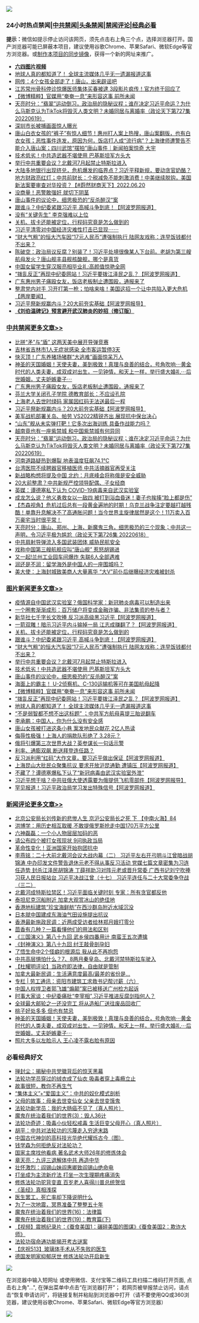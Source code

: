 ![](https://raw.githubusercontent.com/jsvpn/jsproxy/dev/64photo/fqnews-qr.jpg)

<div id="tt">
<h3>24小时热点禁闻|<a href="#%E4%B8%AD%E5%85%B1%E7%A6%81%E9%97%BB%E6%9B%B4%E5%A4%9A%E6%96%87%E7%AB%A0">中共禁闻</a>|<a href="#%E5%9B%BE%E7%89%87%E6%96%B0%E9%97%BB%E6%9B%B4%E5%A4%9A%E6%96%87%E7%AB%A0">头条禁闻</a>|<a href="#%E6%96%B0%E9%97%BB%E8%AF%84%E8%AE%BA%E6%9B%B4%E5%A4%9A%E6%96%87%E7%AB%A0">禁闻评论|<a href="#%E5%BF%85%E7%9C%8B%E7%BB%8F%E5%85%B8%E5%A5%BD%E6%96%87">经典必看</a></h3>
<div><b>提示：</b>微信如提示停止访问该网页，须先点击右上角三个点，选择浏览器打开。国产浏览器可能已屏蔽本项目，建议使用谷歌Chrome、苹果Safari、微软Edge等官方浏览器。或<a href="%E5%88%B6%E4%BD%9Cgit%E7%A6%81%E9%97%BB%E9%95%9C%E5%83%8F.md">制作本项目的同步镜像</a>，获得一个新的网址来推广。</div>
<ul>
<li><b><a href="http://d2.v2rss.gq/64.mp4" target="_blank">六四图片视频</a></b></li>
<li><a href="/topimagenews/20220620/1747836.md">地球人真的都知道了！ 全球主流媒体几乎无一遗漏报道这事</a></li>
<li><a href="/cnnews/20220620/1747906.md">网传：4个女孩全部走了！唐山，出来辟谣吧</a></li>
<li><a href="/cnnews/20220621/1748101.md">江苏常州骨科停诊惊爆医师集体买春被逮 3段影片疯传！官方终于回应了</a></li>
<li><a href="/topimagenews/20220620/1747860.md">【微博精粹】官媒用“奄奄一息”来形容这事 前所未闻</a></li>
<li><a href="/cbnews/20220620/1747851.md">天亮时分：“翡翠”运动倒习，政治局的隐秘议程；谁在决定习近平命运？为什么马斯克认为TikTok将毁灭人类文明？未婚同居与离婚率（政论天下第727集 20220619）</a></li>
<li><a href="/bannedvideo/20220620/1748093.md">深圳市长被捕画面惊人曝光</a></li>
<li><a href="/bannedvideo/20220620/1747900.md">唐山白衣女孩的“裤子”有惊人细节！惠州打人案上热搜，唐山案翻版，也有白衣女孩；恶性事件连发，原因为何，饭店打人成“流行病”？上海律师遭警告不能介入唐山案；四川武馆“摆拍”唐山事件｜新闻拍案惊奇 大宇</a></li>
<li><a href="/topimagenews/20220620/1747960.md">技术低劣！中共造武器不堪使用 巴基斯坦军方头大</a></li>
<li><a href="/topimagenews/20220620/1747975.md">举行中共重要会议？北戴河7月起禁止特斯拉进入</a></li>
<li><a href="/bannedvideo/20220620/1748009.md">大陆多地银行出现挤兑，危机爆发的临界点？习近平释新规，要动贪官奶酪？地方财政亮红灯；中共前财长：个税减免不能刺激消费！中美继续脱钩，美国新法案要审查对华投资？【#蔚然财商天下】2022.06.20</a></li>
<li><a href="/ccpdope/20220620/1747968.md">没商量！恶警敢强奸 就切下阴茎</a></li>
<li><a href="/topimagenews/20220620/1747940.md">唐山事件的议论中，细思极恐的“反杀醉汉”案</a></li>
<li><a href="/topimagenews/20220620/1748042.md">跟谁斗？中纪委紧跟习近平 高喊斗争到底！【阿波罗网报道】</a></li>
<li><a href="/cnnews/20220621/1748155.md">没有“关键先生” 李克强难以上位</a></li>
<li><a href="/topimagenews/20220621/1748169.md">关机、拔卡还能被定位，行程码究竟是怎么做到的</a></li>
<li><a href="/bannedvideo/20220620/1747881.md">习近平清零对中国经济灾难性打击已显现⋯⋯</a></li>
<li><a href="/topimagenews/20220620/1747992.md">“财大气粗”的恒大汽车因“17元人民币”遭强制执行 陆网友戏称：连早饭钱都付不出来？</a></li>
<li><a href="/bannedvideo/20220620/1748017.md">陈破空：政治局议反腐？别装了！习近平处境很像某人下台前。老胡为第三艘航母发火？唐山舰丰县舰核酸舰，哪个是真货</a></li>
<li><a href="/cnnews/20220620/1747871.md">中国女留学生穿汉服亮相毕业礼:高颜值惊艳全网</a></li>
<li><a href="/topimagenews/20220620/1747852.md">“拨乱反正”再现中纪委网站！习近平要拨江泽民之乱？【阿波罗网报道】</a></li>
<li><a href="/cbnews/20220620/1747914.md">广东惠州男子痛殴女友，饭店老板制止遭围殴，通报来了</a></li>
<li><a href="/bannedvideo/20220620/1748007.md">整肃党内对手 习开打第一枪；怕啥来啥！美国这招一个让中共陷入更大危机【两岸要闻】</a></li>
<li><a href="/cbnews/20220620/1747890.md">习近平祭新规赢内斗？20大前夯实基础【阿波罗网报导】</a></li>
<li><b><a href="/comments/20200207/1272816.md" target="_blank">《刘伯温碑记》预言避开武汉肺炎的妙招（修订版）</a></b></li>
</ul>
</div>

<div class="catlist">
<h3><a href="/cbnews/" target="_blank">中共禁闻</a><span><a href="/cbnews/" target="_blank" rel="nofollow">更多文章>></a></span></h3>
<ul>
<li><a href="/cbnews/20220621/1748149.md" target="_blank">比拼“矛”与“盾” 这两天美中展开导弹竞赛</a></li>
<li><a href="/cbnews/20220620/1748072.md" target="_blank">吉林省吉林市1人无症状感染 全市客运暂停3天</a></li>
<li><a href="/cbnews/20220620/1748071.md" target="_blank">快灭顶！广东养猪场猪群“大逃难”画面惊呆万人</a></li>
<li><a href="/comments/20220620/1748011.md" target="_blank">神圣的天国婚姻！天使夫妻，美到极致！真理与良善的结合，号角吹响⋯黄金时代的人类夫妻，成双成对出生，一见钟情，和天上一样，举行盛大婚礼⋯后世婚姻，丈夫妒嫉妻子⋯</a></li>
<li><a href="/cbnews/20220620/1747914.md" target="_blank">广东惠州男子痛殴女友，饭店老板制止遭围殴，通报来了</a></li>
<li><a href="/cbnews/20220620/1747903.md" target="_blank">芬兰大学关闭孔子学院 德教育部长：不应设孔院</a></li>
<li><a href="/cbnews/20220620/1747902.md" target="_blank">上海老人去世时绿码 家属因红码无法送最后一程</a></li>
<li><a href="/cbnews/20220620/1747890.md" target="_blank">习近平祭新规赢内斗？20大前夯实基础【阿波罗网报导】</a></li>
<li><a href="/cbnews/20220620/1747889.md" target="_blank">美军战机部署关岛、帕劳 VS2022精锐齐出 展现抗中保台决心</a></li>
<li><a href="/cbnews/20220620/1747887.md" target="_blank">“山东”舰从未实弹打靶！它多次出海训练 具备作战能力吗？</a></li>
<li><a href="/comments/20220620/1747847.md" target="_blank">越南竟也有一座紫禁城 和中国紫禁城有何异同</a></li>
<li><a href="/cbnews/20220620/1747851.md" target="_blank">天亮时分：“翡翠”运动倒习，政治局的隐秘议程；谁在决定习近平命运？为什么马斯克认为TikTok将毁灭人类文明？未婚同居与离婚率（政论天下第727集 20220619）</a></li>
<li><a href="/cbnews/20220620/1747817.md" target="_blank">河南道路疑热到爆裂 地表温度狂飙74.1℃</a></li>
<li><a href="/cbnews/20220620/1747781.md" target="_blank">台湾医院不续聘器官移植医师 中共活摘器官再受关注</a></li>
<li><a href="/cbnews/20220620/1747729.md" target="_blank">新战略构想将提及中国 北约：月底峰会将称俄是安全威胁</a></li>
<li><a href="/cbnews/20220620/1747718.md" target="_blank">20大前整肃？中共新规严控领导配偶、子女经商</a></li>
<li><a href="/cbnews/20220620/1747699.md" target="_blank">英媒：谭德塞私下认为 COVID-19病毒来自武汉实验室</a></li>
<li><a href="/cbnews/20220619/1747680.md" target="_blank">成龙怎么说？他义勇救女以一敌四 被打到浴血昏迷！妻子也挨揍“脸上都是伤”</a></li>
<li><a href="/comments/20220619/1747554.md" target="_blank">【杰森视角】危机过后总有一段黄金遍地的时期！乌克兰战争注定要越打越残酷！单靠升息解决不了高通胀问题！当今世界主旋律居然是这个！11万卖入百万豪宅当时很平常！</a></li>
<li><a href="/cbnews/20220619/1747542.md" target="_blank">天亮时分：唐山、郑州、上海，新魔鬼三角，细思极恐的三个现象；中共这一声明，令习近平极为尴尬（政论天下第726集 20220618）</a></li>
<li><a href="/cbnews/20220619/1747491.md" target="_blank">中共肩射导弹流入多国武装团体 威胁民航安全</a></li>
<li><a href="/cbnews/20220619/1747490.md" target="_blank">戏称中国第三艘航舰应叫“唐山舰” 惹怒胡锡进</a></li>
<li><a href="/cbnews/20220619/1747489.md" target="_blank">又一起!兰州工业园车间爆炸 失联6人全部遇难</a></li>
<li><a href="/cbnews/20220619/1747447.md" target="_blank">润还是不润：留学海外是中国人的一座围城吗？</a></li>
<li><a href="/cbnews/20220619/1747430.md" target="_blank">美大使：上海封城致美商人大量离华 “大V”前仆后继曝经济灾难被封杀</a></li>

</ul>
</div>
<div class="catlist">
<h3><a href="/topimagenews/" target="_blank">图片新闻</a><span><a href="/topimagenews/" target="_blank" rel="nofollow">更多文章>></a></span></h3>
<ul>
<li><a href="/topimagenews/20220621/1748270.md" target="_blank">疫情源自中国武汉实验室？俄国科学家：新冠肺炎病毒可以制造出来</a></li>
<li><a href="/topimagenews/20220621/1748269.md" target="_blank">一个圈套渐渐成形：百万储户将变成金融诈骗、非法集资的参与者？</a></li>
<li><a href="/topimagenews/20220621/1748261.md" target="_blank">新华社七千字长文吹捧 反习派高级黑习近平【阿波罗网报道】</a></li>
<li><a href="/topimagenews/20220621/1748260.md" target="_blank">一箭双雕！暗示习近平内斗输掉一局 江志成赚翻了？【阿波罗网报道】</a></li>
<li><a href="/topimagenews/20220621/1748169.md" target="_blank">关机、拔卡还能被定位，行程码究竟是怎么做到的</a></li>
<li><a href="/topimagenews/20220620/1748042.md" target="_blank">跟谁斗？中纪委紧跟习近平 高喊斗争到底！【阿波罗网报道】</a></li>
<li><a href="/topimagenews/20220620/1747992.md" target="_blank">“财大气粗”的恒大汽车因“17元人民币”遭强制执行 陆网友戏称：连早饭钱都付不出来？</a></li>
<li><a href="/topimagenews/20220620/1747975.md" target="_blank">举行中共重要会议？北戴河7月起禁止特斯拉进入</a></li>
<li><a href="/topimagenews/20220620/1747960.md" target="_blank">技术低劣！中共造武器不堪使用 巴基斯坦军方头大</a></li>
<li><a href="/topimagenews/20220620/1747940.md" target="_blank">唐山事件的议论中，细思极恐的“反杀醉汉”案</a></li>
<li><a href="/topimagenews/20220620/1747901.md" target="_blank">海面上的霸主！ U-2侦察机、C-130运输机等可在美国航母起降</a></li>
<li><a href="/topimagenews/20220620/1747860.md" target="_blank">【微博精粹】官媒用“奄奄一息”来形容这事 前所未闻</a></li>
<li><a href="/topimagenews/20220620/1747852.md" target="_blank">“拨乱反正”再现中纪委网站！习近平要拨江泽民之乱？【阿波罗网报道】</a></li>
<li><a href="/topimagenews/20220620/1747836.md" target="_blank">地球人真的都知道了！ 全球主流媒体几乎无一遗漏报道这事</a></li>
<li><a href="/topimagenews/20220620/1747816.md" target="_blank">“不是弱智都不想不出这标题” ；中共军方航母喜提三胎说翻车</a></li>
<li><a href="/topimagenews/20220620/1747807.md" target="_blank">李承鹏：中国人，你为什么没有安全感</a></li>
<li><a href="/topimagenews/20220620/1747806.md" target="_blank">唐山女孩被打进这条小巷 案发地民众献花 2亿人热读</a></li>
<li><a href="/topimagenews/20220620/1747798.md" target="_blank">侮辱性极强！上海人的捐款队形绝了 3.28元？</a></li>
<li><a href="/topimagenews/20220620/1747747.md" target="_blank">俄将引爆第三次世界大战？英参谋长一句话示警</a></li>
<li><a href="/topimagenews/20220619/1747693.md" target="_blank">利率、通膨双飙 断送拜登连任路？</a></li>
<li><a href="/topimagenews/20220619/1747679.md" target="_blank">反习派利用“红码”大作文章，要习近平做出保证【阿波罗网报道】</a></li>
<li><a href="/topimagenews/20220619/1747597.md" target="_blank">上海昆山大批民众聚集抗议 要求开放沪昆通勤 遭镇压【阿波罗网报道】</a></li>
<li><a href="/topimagenews/20220619/1747585.md" target="_blank">不藏了？谭德塞爆私下认了“新冠病毒由武汉实验室外泄”</a></li>
<li><a href="/topimagenews/20220619/1747570.md" target="_blank">习近平想干啥？中共驻俄大使透露要为俄提供飞机零部件【阿波罗网报导】</a></li>
<li><a href="/topimagenews/20220619/1747565.md" target="_blank">罕见报道！习近平政治局学习发出特殊信号【阿波罗网报道】</a></li>

</ul>
</div>
<div class="catlist">
<h3><a href="/comments/" target="_blank">新闻评论</a><span><a href="/comments/" target="_blank" rel="nofollow">更多文章>></a></span></h3>
<ul>
<li><a href="/comments/20220621/1748262.md" target="_blank">北京公安局长刘传新的悲惨人生 京沪公安局长之死 下 【中南火海】84</a></li>
<li><a href="/comments/20220621/1748249.md" target="_blank">洪博学：用历史相互取暖 不敢提俄罗斯抢走中国170万平方公里</a></li>
<li><a href="/comments/20220621/1748248.md" target="_blank">六神磊磊：一个小人物层层加码的恶</a></li>
<li><a href="/comments/20220621/1748247.md" target="_blank">请公布四个被打女孩现状 9问执政当局</a></li>
<li><a href="/comments/20220621/1748245.md" target="_blank">革命性变化！亚洲国家开始抱团抗中</a></li>
<li><a href="/comments/20220621/1748237.md" target="_blank">李燕铭：二十大前北戴河会议大战内幕（二） 习近平左右开弓明斗江曾暗战胡锦涛 中办印发文件警告退休元老不得从事反习活动 党媒七篇文章密集为习连任造势 封杀江泽民胡锦涛 丁薛祥助习对阵元老或晋升常委 广西书记刘宁吹捧习获人民日报站台 习近平决战江曾（十七） 习近平连任与二十大常委争夺战（三二）</a></li>
<li><a href="/comments/20220621/1748205.md" target="_blank">北戴河成特斯拉禁区！习近平面临关键时刻 专家：所有贪官都反他</a></li>
<li><a href="/comments/20220621/1748172.md" target="_blank">泰坦尼克沉船附近 加拿大观赏冰山的绝佳地</a></li>
<li><a href="/comments/20220621/1748160.md" target="_blank">香港地标建筑“珍宝海鲜舫”在西沙群岛附近水域沉没</a></li>
<li><a href="/comments/20220621/1748159.md" target="_blank">日本就中国建成东海油气田设施提出抗议</a></li>
<li><a href="/comments/20220621/1748158.md" target="_blank">香港最新施政民调：近两成受访者给林郑月娥打零分</a></li>
<li><a href="/comments/20220621/1748148.md" target="_blank">茴香有几种？一篇看懂他们的用法和区别</a></li>
<li><a href="/comments/20220621/1748124.md" target="_blank">《三国演义》第八十九回 武乡侯四番用计 南蛮王五次遭擒</a></li>
<li><a href="/comments/20220621/1748123.md" target="_blank">《封神演义》第八十九回 纣王敲骨剖孕妇</a></li>
<li><a href="/comments/20220621/1748109.md" target="_blank">了悟生命中2个怪癖的根源后 我从此不再抱怨</a></li>
<li><a href="/comments/20220620/1748091.md" target="_blank">中共高层惧怕什么？7、8两月秦皇岛、北戴河禁特斯拉车驶入</a></li>
<li><a href="/comments/20220620/1748087.md" target="_blank">【杜耀明评论】当政府即法律，自由就是管制</a></li>
<li><a href="/comments/20220620/1748081.md" target="_blank">加拿大最新民调：生活满意度最高/最差的省份是&#8230;</a></li>
<li><a href="/comments/20220620/1748079.md" target="_blank">专栏 | 劳工通讯：资阳市建筑工求救书记帮讨薪（六）</a></li>
<li><a href="/comments/20220620/1748052.md" target="_blank">中国人权捍卫者郭飞雄“煽颠”案已被移送广州检方起诉</a></li>
<li><a href="/comments/20220620/1748038.md" target="_blank">时事大家谈：中纪委痛批“李宰相”,习近平推进反腐剑指何人？</a></li>
<li><a href="/comments/20220620/1748019.md" target="_blank">全球最大邮轮之一还没完工 将从造船厂送往废品回收厂</a></li>
<li><a href="/comments/20220620/1748014.md" target="_blank">桃子好处多多 但也有禁忌</a></li>
<li><a href="/comments/20220620/1748011.md" target="_blank">神圣的天国婚姻！天使夫妻，美到极致！真理与良善的结合，号角吹响⋯黄金时代的人类夫妻，成双成对出生，一见钟情，和天上一样，举行盛大婚礼⋯后世婚姻，丈夫妒嫉妻子⋯</a></li>
<li><a href="/comments/20220620/1748000.md" target="_blank">照片大多以左脸示人 王心凌不露右脸有原因</a></li>

</ul>
</div>

<div class="catlist">
<h3>必看经典好文</h3>
<ul>
<li><a href="/topimagenews/20170218/694213.md" target="_blank">掸封尘：揭秘中共党徽背后的惊天黑幕</a></li>
<li><a href="/comments/20210317/1506773.md" target="_blank">法轮功学员穿过的绒衣成了仙衣 吸毒者穿上毒瘾立止</a></li>
<li><a href="/funmedia/20210802/1598610.md" target="_blank">故事很短，教你不再生气</a></li>
<li><a href="/comments/20201007/1409565.md" target="_blank">“集体主义”+“爱国主义”：中共的奴化模式剖析</a></li>
<li><a href="/cbnews/20210507/1541162.md" target="_blank">父母的故事：母亲去世变仙女 父亲去世变饿鬼</a></li>
<li><a href="/comments/20210905/1619324.md" target="_blank">法轮功新学员：我的大肠癌不见了（真人照片）</a></li>
<li><a href="/topimagenews/20180521/945342.md" target="_blank">魔鬼在统治着我们的世界(3)：毁人36计</a></li>
<li><a href="/comments/20220506/1729215.md" target="_blank">法轮功奇迹：吸毒小伙轻松戒毒 生活巨变父母开心（真人照片）</a></li>
<li><a href="/cbnews/20200720/1363328.md" target="_blank">胡平：中共对法轮功的污蔑走入穷途末路</a></li>
<li><a href="/comments/20220403/1714124.md" target="_blank">中国古代神剑的高科技光华绝代耀烁古今（图）</a></li>
<li><a href="/comments/20210123/1473430.md" target="_blank">钱学森为何拒绝反对法轮功？</a></li>
<li><a href="/cbnews/20220514/1732764.md" target="_blank">国家主席找他看病 著名武术大师26年的修炼体会</a></li>
<li><a href="/comments/20131119/1029445.md" target="_blank">章天亮：九评三退解体中共 再造中华</a></li>
<li><a href="/cbnews/20200727/1366904.md" target="_blank">壮怀激烈：阎锡山妹阎惠卿致阎锡山绝命电</a></li>
<li><a href="/cbnews/20210810/1603566.md" target="_blank">打坐成为主流新疗法 打坐一次生理期疼痛消失</a></li>
<li><a href="/comments/20210720/1502969.md" target="_blank">修炼法轮功驼背变直 百岁老人喜得川普总统贺信</a></li>
<li><a href="/tculture/20201113/1430493.md" target="_blank">《圣经》真相浅探</a></li>
<li><a href="/sohnews/20150904/445868.md" target="_blank">医生罢工，死亡率却下降说明什么</a></li>
<li><a href="/cbnews/20200309/948043.md" target="_blank">为了一次地震，冥界准备了整整五十年</a></li>
<li><a href="/topimagenews/20180615/958090.md" target="_blank">魔鬼在统治着我们的世界(16)：法律篇</a></li>
<li><a href="/comments/20180716/972458.md" target="_blank">魔鬼在统治着我们的世界(19)：教育篇(下)</a></li>
<li><a href="/comments/20210123/1473011.md" target="_blank">【视频】震撼纪录片：《蚕食美国1：碾碎美国的图谋》《蚕食美国2：欺诈大师》</a></li>
<li><a href="/tculture/20121025/73079.md" target="_blank">法轮功宿命通功能揭开考古谜案</a></li>
<li><a href="/cbnews/20210526/1554325.md" target="_blank">【庆祝513】玻璃体手术从不失败的医生</a></li>
<li><a href="/comments/20200722/1364497.md" target="_blank">德国发明家抑郁厌世 修炼法轮功开启新生</a></li>

</ul>
</div>

![](https://raw.githubusercontent.com/jsvpn/jsproxy/dev/64photo/fqnews-qr.jpg)

在浏览器中输入短网址 或使用微信、支付宝等二维码工具扫描二维码打开页面, 点击右上角"...", 在弹出菜单中点击“在浏览器打开”； 若网页被举报禁止访问，请点击“恢复申请访问”，将链接复制并粘贴到浏览器中打开（请不要使用QQ或360浏览器，建议使用谷歌Chrome、苹果Safari、微软Edge等官方浏览器）

![](https://raw.githubusercontent.com/jsvpn/jsproxy/dev/64photo/wx.jpg)